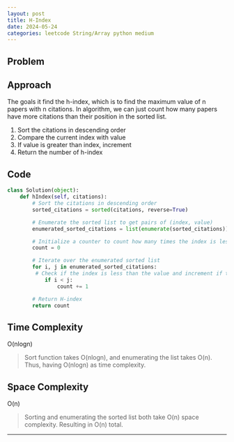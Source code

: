 ```yaml
---
layout: post
title: H-Index
date: 2024-05-24
categories: leetcode String/Array python medium
---
```

## Problem

## Approach
The goals it find the h-index, which is to find the maximum value of n papers with n citations. In algorithm, we can just count how many papers have more citations than their position in the sorted list.

1. Sort the citations in descending order
2. Compare the current index with value
3. If value is greater than index, increment
4. Return the number of h-index


## Code
```python
class Solution(object):
    def hIndex(self, citations):
        # Sort the citations in descending order
        sorted_citations = sorted(citations, reverse=True)

        # Enumerate the sorted list to get pairs of (index, value)
        enumerated_sorted_citations = list(enumerate(sorted_citations))

        # Initialize a counter to count how many times the index is less than the value
        count = 0

        # Iterate over the enumerated sorted list
        for i, j in enumerated_sorted_citations:
         # Check if the index is less than the value and increment if true
            if i < j:
                count += 1

        # Return H-index
        return count

```
## Time Complexity
O(nlogn)
> Sort function takes O(nlogn), and enumerating the list takes O(n). Thus, having O(nlogn) as time complexity.

## Space Complexity
O(n)  
> Sorting and enumerating the sorted list both take O(n) space complexity. Resulting in O(n) total.

---